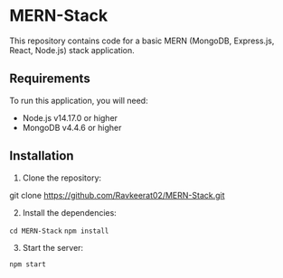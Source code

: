 # MERN-Stack

This repository contains code for a basic MERN (MongoDB, Express.js, React, Node.js) stack application.

## Requirements

To run this application, you will need:

- Node.js v14.17.0 or higher
- MongoDB v4.4.6 or higher

## Installation

1. Clone the repository:

git clone https://github.com/Ravkeerat02/MERN-Stack.git

2. Install the dependencies:

`cd MERN-Stack`
`npm install`

3. Start the server:

`npm start`
